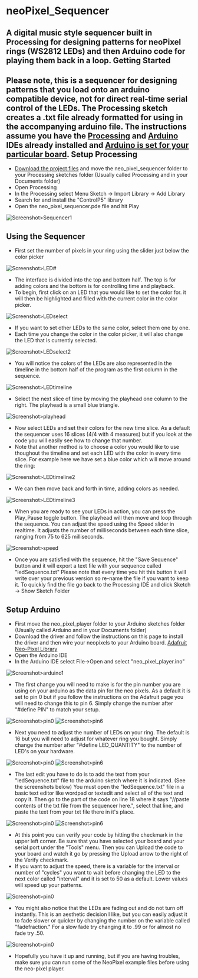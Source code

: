 neoPixel_Sequencer
==================

A digital music style sequencer built in Processing for designing patterns for neoPixel rings (WS2812 LEDs) and then Arduino code for playing them back in a loop.
Getting Started
------------------------
Please note, this is a sequencer for designing patterns that you load onto an arduino compatible device, not for direct real-time serial control of the LEDs. The Processing sketch creates a .txt file already formatted for using in the accompanying arduino file. The instructions assume you have the [Processing](http://processing.org) and [Arduino](http://arduino.cc) IDEs already installed and [Arduino is set for your particular board](http://arduino.cc/en/Guide/MacOSX#toc7).
Setup Processing
--------------------------
- [Download the project files](https://github.com/digitalcoleman/neoPixel_Sequencer/archive/master.zip) and move the neo_pixel_sequencer folder to your Processing sketches folder (Usually called Processing and in your Documents folder)
- Open Processing
- In the Processing select Menu Sketch -> Import Library -> Add Library
- Search for and install the "ControlP5" library
- Open the neo_pixel_sequencer.pde file and hit Play

![Screenshot>Sequencer1](assets/sequencer_screen1.png)

Using the Sequencer
---------------------------------
- First set the number of pixels in your ring using the slider just below the color picker

![Screenshot>LED#](assets/LEDselector1.png)
- The interface is divided into the top and bottom half. The top is for adding colors and the bottom is for controlling time and playback.
- To begin, first click on an LED that you would like to set the color for. it will then be highlighted and filled with the current color in the color picker. 

![Screenshot>LEDselect](assets/LED_pick.png)

- If you want to set other LEDs to the same color, select them one by one.
- Each time you change the color in the color picker, it will also change the LED that is currently selected.

![Screenshot>LEDselect2](assets/LED_pick2.png)

- You will notice the colors of the LEDs are also represented in the timeline in the bottom half of the program as the first column in the sequence.

![Screenshot>LEDtimeline](assets/timeline1.png)

- Select the next slice of time by moving the playhead one column to the right. The playhead is a small blue triangle.

![Screenshot>playhead](assets/playhead.png)

- Now select LEDs and set their colors for the new time slice. As a default the sequencer uses 16 slices (4/4 with 4 measures) but if you look at the code you will easily see how to change that number.
- Note that another method is to choose a color you would like to use thoughout the timeline and set each LED with the color in every time slice. For example here we have set a blue color which will move around the ring:

![Screenshot>LEDtimeline2](assets/timeline2.png)

- We can then move back and forth in time, adding colors as needed.

![Screenshot>LEDtimeline3](assets/timeline3.png)

- When you are ready to see your LEDs in action, you can press the Play_Pause toggle button. The playhead will then move and loop through the sequence. You can adjust the speed using the Speed slider in realtime. It adjusts the number of milliseconds between each time slice, ranging from 75 to 625 milliseconds.

![Screenshot>speed](assets/speedSlider.png)

- Once you are satisfied with the sequence, hit the "Save Sequence" button and it will export a text file with your sequence called "ledSequence.txt" Please note that every time you hit this button it will write over your previous version so re-name the file if you want to keep it. To quickly find the file go back to the Processing IDE and click Sketch -> Show Sketch Folder

Setup Arduino
---------------------------------
- First move the neo_pixel_player folder to your Arduino sketches folder (Usually called Arduino and in your Documents folder)
- Download the driver and follow the instructions on this page to install the driver and then wire your neopixels to your Arduino board. [Adafruit Neo-Pixel Library](https://learn.adafruit.com/adafruit-neopixel-uberguide/arduino-library)
- Open the Arduino IDE
- In the Arduino IDE select File->Open and select "neo_pixel_player.ino" 

![Screenshot>arduino1](assets/arduino1.png)

- The first change you will need to make is for the pin number you are using on your arduino as the data pin for the neo pixels. As a default it is set to pin 0 but if you follow the instructions on the Adafruit page you will need to change this to pin 6. Simply change the number after "#define PIN" to match your setup. 

![Screenshot>pin0](assets/pin0.png)
![Screenshot>pin6](assets/pin6.png)

- Next you need to adjust the number of LEDs on your ring. The default is 16 but you will need to adjust for whatever ring you bought. Simply change the number after "#define LED_QUANTITY" to the number of LED's on your hardware.

![Screenshot>pin0](assets/led_16.png)
![Screenshot>pin6](assets/led_60.png)

- The last edit you have to do is to add the text from your "ledSequence.txt" file to the arduino sketch where it is indicated. (See the screenshots below) You must open the "ledSequence.txt" file in a basic text editor like wordpad or textedit and select all of the text and copy it. Then go to the part of the code on line 18 where it says "//paste contents of the txt file from the sequencer here.", select that line, and paste the text from your txt file there in it's place.

![Screenshot>pin0](assets/paste1.png)
![Screenshot>pin6](assets/paste2.png)

- At this point you can verify your code by hitting the checkmark in the upper left corner. Be sure that you have selected your board and your serial port under the "Tools" menu. Then you can Upload the code to your board and watch it go by pressing the Upload arrow to the right of the Verify checkmark.
- If you want to adjust the speed, there is a variable for the interval or number of "cycles" you want to wait before changing the LED to the next color called "interval" and it is set to 50 as a default. Lower values will speed up your patterns.

![Screenshot>pin0](assets/interval.png)

- You might also notice that the LEDs are fading out and do not turn off instantly. This is an aesthetic decision I like, but you can easily adjust it to fade slower or quicker by changing the number on the variable called "fadefraction." For a slow fade try changing it to .99 or for almost no fade try .50.

![Screenshot>pin0](assets/fade.png)

- Hopefully you have it up and running, but if you are having troubles, make sure you can run some of the NeoPixel example files before using the neo-pixel player.